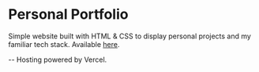 # Personal Portfolio

Simple website built with HTML & CSS to display personal projects and my familiar tech stack. Available [here](https://www.sheldenr.dev/).

-- Hosting powered by Vercel.
